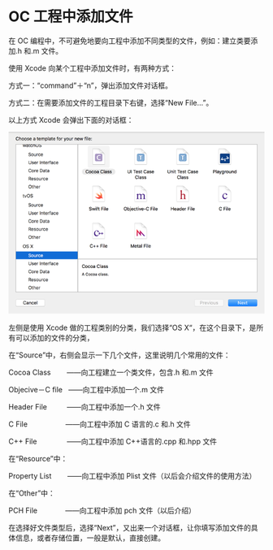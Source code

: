 # OC 工程中添加文件

在 OC 编程中，不可避免地要向工程中添加不同类型的文件，例如：建立类要添加.h 和.m 文件。

使用 Xcode 向某个工程中添加文件时，有两种方式：

方式一：“command”＋“n”，弹出添加文件对话框。

方式二：在需要添加文件的工程目录下右键，选择“New File…”。

以上方式 Xcode 会弹出下面的对话框：

![](img/1ec861be15302fe396046a06760512e8.jpg)

左侧是使用 Xcode 做的工程类别的分类，我们选择“OS X“，在这个目录下，是所有可以添加的文件的分类，

在“Source”中，右侧会显示一下几个文件，这里说明几个常用的文件：

Cocoa Class        ——向工程建立一个类文件，包含.h 和.m 文件

Objecive－C file   ——向工程中添加一个.m 文件

Header File          ——向工程中添加一个.h 文件

C File                   ——向工程中添加 C 语言的.c 和.h 文件

C++ File               ——向工程中添加 C++语言的.cpp 和.hpp 文件

在“Resource”中：

Property List        ——向工程中添加 Plist 文件（以后会介绍文件的使用方法）

在“Other”中：

PCH File              ——向工程中添加 pch 文件（以后介绍）

在选择好文件类型后，选择“Next”，又出来一个对话框，让你填写添加文件的具体信息，或者存储位置，一般是默认，直接创建。